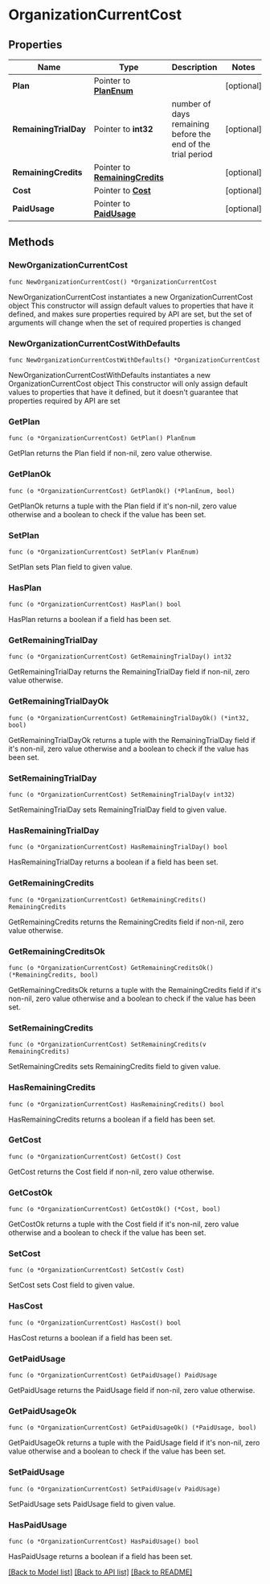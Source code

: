 # OrganizationCurrentCost

## Properties

Name | Type | Description | Notes
------------ | ------------- | ------------- | -------------
**Plan** | Pointer to [**PlanEnum**](PlanEnum.md) |  | [optional] 
**RemainingTrialDay** | Pointer to **int32** | number of days remaining before the end of the trial period | [optional] 
**RemainingCredits** | Pointer to [**RemainingCredits**](RemainingCredits.md) |  | [optional] 
**Cost** | Pointer to [**Cost**](Cost.md) |  | [optional] 
**PaidUsage** | Pointer to [**PaidUsage**](PaidUsage.md) |  | [optional] 

## Methods

### NewOrganizationCurrentCost

`func NewOrganizationCurrentCost() *OrganizationCurrentCost`

NewOrganizationCurrentCost instantiates a new OrganizationCurrentCost object
This constructor will assign default values to properties that have it defined,
and makes sure properties required by API are set, but the set of arguments
will change when the set of required properties is changed

### NewOrganizationCurrentCostWithDefaults

`func NewOrganizationCurrentCostWithDefaults() *OrganizationCurrentCost`

NewOrganizationCurrentCostWithDefaults instantiates a new OrganizationCurrentCost object
This constructor will only assign default values to properties that have it defined,
but it doesn't guarantee that properties required by API are set

### GetPlan

`func (o *OrganizationCurrentCost) GetPlan() PlanEnum`

GetPlan returns the Plan field if non-nil, zero value otherwise.

### GetPlanOk

`func (o *OrganizationCurrentCost) GetPlanOk() (*PlanEnum, bool)`

GetPlanOk returns a tuple with the Plan field if it's non-nil, zero value otherwise
and a boolean to check if the value has been set.

### SetPlan

`func (o *OrganizationCurrentCost) SetPlan(v PlanEnum)`

SetPlan sets Plan field to given value.

### HasPlan

`func (o *OrganizationCurrentCost) HasPlan() bool`

HasPlan returns a boolean if a field has been set.

### GetRemainingTrialDay

`func (o *OrganizationCurrentCost) GetRemainingTrialDay() int32`

GetRemainingTrialDay returns the RemainingTrialDay field if non-nil, zero value otherwise.

### GetRemainingTrialDayOk

`func (o *OrganizationCurrentCost) GetRemainingTrialDayOk() (*int32, bool)`

GetRemainingTrialDayOk returns a tuple with the RemainingTrialDay field if it's non-nil, zero value otherwise
and a boolean to check if the value has been set.

### SetRemainingTrialDay

`func (o *OrganizationCurrentCost) SetRemainingTrialDay(v int32)`

SetRemainingTrialDay sets RemainingTrialDay field to given value.

### HasRemainingTrialDay

`func (o *OrganizationCurrentCost) HasRemainingTrialDay() bool`

HasRemainingTrialDay returns a boolean if a field has been set.

### GetRemainingCredits

`func (o *OrganizationCurrentCost) GetRemainingCredits() RemainingCredits`

GetRemainingCredits returns the RemainingCredits field if non-nil, zero value otherwise.

### GetRemainingCreditsOk

`func (o *OrganizationCurrentCost) GetRemainingCreditsOk() (*RemainingCredits, bool)`

GetRemainingCreditsOk returns a tuple with the RemainingCredits field if it's non-nil, zero value otherwise
and a boolean to check if the value has been set.

### SetRemainingCredits

`func (o *OrganizationCurrentCost) SetRemainingCredits(v RemainingCredits)`

SetRemainingCredits sets RemainingCredits field to given value.

### HasRemainingCredits

`func (o *OrganizationCurrentCost) HasRemainingCredits() bool`

HasRemainingCredits returns a boolean if a field has been set.

### GetCost

`func (o *OrganizationCurrentCost) GetCost() Cost`

GetCost returns the Cost field if non-nil, zero value otherwise.

### GetCostOk

`func (o *OrganizationCurrentCost) GetCostOk() (*Cost, bool)`

GetCostOk returns a tuple with the Cost field if it's non-nil, zero value otherwise
and a boolean to check if the value has been set.

### SetCost

`func (o *OrganizationCurrentCost) SetCost(v Cost)`

SetCost sets Cost field to given value.

### HasCost

`func (o *OrganizationCurrentCost) HasCost() bool`

HasCost returns a boolean if a field has been set.

### GetPaidUsage

`func (o *OrganizationCurrentCost) GetPaidUsage() PaidUsage`

GetPaidUsage returns the PaidUsage field if non-nil, zero value otherwise.

### GetPaidUsageOk

`func (o *OrganizationCurrentCost) GetPaidUsageOk() (*PaidUsage, bool)`

GetPaidUsageOk returns a tuple with the PaidUsage field if it's non-nil, zero value otherwise
and a boolean to check if the value has been set.

### SetPaidUsage

`func (o *OrganizationCurrentCost) SetPaidUsage(v PaidUsage)`

SetPaidUsage sets PaidUsage field to given value.

### HasPaidUsage

`func (o *OrganizationCurrentCost) HasPaidUsage() bool`

HasPaidUsage returns a boolean if a field has been set.


[[Back to Model list]](../README.md#documentation-for-models) [[Back to API list]](../README.md#documentation-for-api-endpoints) [[Back to README]](../README.md)


